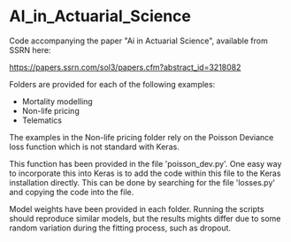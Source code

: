 # AI_in_Actuarial_Science

Code accompanying the paper "Ai in Actuarial Science", available from SSRN here:

https://papers.ssrn.com/sol3/papers.cfm?abstract_id=3218082

Folders are provided for each of the following examples:

- Mortality modelling
- Non-life pricing 
- Telematics

The examples in the Non-life pricing folder rely on the Poisson Deviance loss function which is not standard with Keras.

This function has been provided in the file 'poisson_dev.py'. One easy way to incorporate this into Keras is to add the code within this file to the Keras installation directly. This can be done by searching for the file 'losses.py' and copying the code into the file.

Model weights have been provided in each folder. Running the scripts should reproduce similar models, but the results mights differ due to some random variation during the fitting process, such as dropout.

